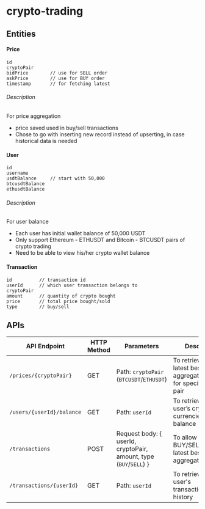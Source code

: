 # crypto-trading

## Entities
#### Price
```
id
cryptoPair
bidPrice        // use for SELL order
askPrice        // use for BUY order
timestamp       // for fetching latest
```
###### Description
For price aggregation
- price saved used in buy/sell transactions
- Chose to go with inserting new record instead of upserting, in case historical data is needed

#### User
```
id
username
usdtBalance     // start with 50,000
btcusdtBalance
ethusdtBalance
```
###### Description
For user balance
- Each user has initial wallet balance of 50,000 USDT
- Only support Ethereum - ETHUSDT and Bitcoin - BTCUSDT pairs of crypto trading
- Need to be able to view his/her crypto wallet balance

#### Transaction
```
id          // transaction id
userId      // which user transaction belongs to
cryptoPair
amount      // quantity of crypto bought
price       // total price bought/sold
type        // buy/sell
```

## APIs
| API Endpoint | HTTP Method | Parameters | Description |
| --- | --- | --- | --- |
| `/prices/{cryptoPair}` | GET  | Path: `cryptoPair` (`BTCUSDT`/`ETHUSDT`) | To retrieve the latest best aggregated price for specified crypto pair |
| `/users/{userId}/balance` | GET | Path: `userId` | To retrieve the user’s crypto currencies wallet balance |
| `/transactions` | POST | Request body: { userId, cryptoPair, amount, type (`BUY`/`SELL`) } | To allow users to BUY/SELL based on latest best aggregated price |
| `/transactions/{userId}` | GET | Path: `userId` | To retrieve the user's transactions/trading history |
